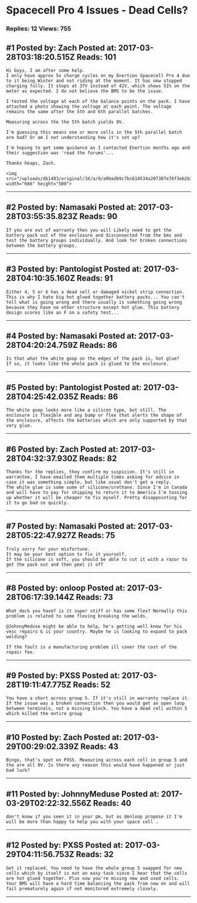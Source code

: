 # Spacecell Pro 4 Issues - Dead Cells?

### Replies: 12 Views: 755

## \#1 Posted by: Zach Posted at: 2017-03-28T03:18:20.515Z Reads: 101

```
Hi Guys, I am after some help. 
I only have approx 5x charge cycles on my Enertion Spacecell Pro 4 due to it being Winter and not riding at the moment. It has now stopped charging fully. It stops at 37V instead of 42V, which shows 51% on the meter as expected. I do not believe the BMS to be the issue.

I tested the voltage at each of the balance points on the pack. I have attached a photo showing the voltage at each point. The voltage remains the same after the 5th and 6th parallel batches.

Measuring across the the 5th batch yields 0V. 

I'm guessing this means one or more cells in the 5th parallel batch are bad? Or am I not understanding how it's set up?

I'm hoping to get some guidance as I contacted Enertion months ago and their suggestion was 'read the forums'...

Thanks heaps, Zach.

<img src="/uploads/db1493/original/3X/a/9/a9badb9c7bc614534a207307e76f3eb2b16bf4da.jpg" width="666" height="500">
```

---
## \#2 Posted by: Namasaki Posted at: 2017-03-28T03:55:35.823Z Reads: 90

```
If you are out of warranty then you will Likely need to get the battery pack out of the enclosure and disconnected from the bms and test the battery groups individually. And look for broken connections between the battery groups.
```

---
## \#3 Posted by: Pantologist Posted at: 2017-03-28T04:10:35.160Z Reads: 91

```
Either 4, 5 or 6 has a dead cell or damaged nickel strip connection. This is why I hate big hot glued together battery packs... You can't tell what is going wrong and there usually is something going wrong because they have no other structure except hot glue. This battery design scores like an F on a safety test...
```

---
## \#4 Posted by: Namasaki Posted at: 2017-03-28T04:20:24.759Z Reads: 86

```
Is that what the white goop on the edges of the pack is, hot glue?
If so, it looks like the whole pack is glued to the enclosure.
```

---
## \#5 Posted by: Pantologist Posted at: 2017-03-28T04:25:42.035Z Reads: 86

```
The white goop looks more like a silicon type, but still. The enclosure is flexible and any bump or flex that alerts the shape of the enclosure, affects the batteries which are only supported by that very glue.
```

---
## \#6 Posted by: Zach Posted at: 2017-03-28T04:32:37.930Z Reads: 82

```
Thanks for the replies, they confirm my suspicion. It's still in warrantee, I have emailed them multiple times asking for advice in case it was something simple, but like usual don't get a reply.  
The white glue is some some of silicone/urethane. Since I'm in Canada and will have to pay for shipping to return it to America I'm tossing up whether it will be cheaper to fix myself. Pretty disappointing for it to go bad so quickly.
```

---
## \#7 Posted by: Namasaki Posted at: 2017-03-28T05:22:47.927Z Reads: 75

```
Truly sorry for your misfortune. 
It may be your best option to fix it yourself.
If the silicone is soft, you should be able to cut it with a razor to get the pack out and then peel it off
```

---
## \#8 Posted by: onloop Posted at: 2017-03-28T06:17:39.144Z Reads: 73

```
What deck you have? is it super stiff or has some flex? Normally this problem is related to some flexing breaking the welds.

@JohnnyMeduse might be able to help, he's getting well know for his vesc repairs & is your country. Maybe he is looking to expand to pack welding?

If the fault is a manufacturing problem ill cover the cost of the repair fee.
```

---
## \#9 Posted by: PXSS Posted at: 2017-03-28T19:11:47.775Z Reads: 52

```
You have a short across group 5. If it's still in warranty replace it. If the issue was a broken connection then you would get an open loop between terminals, not a missing block. You have a dead cell within 5 which killed the entire group
```

---
## \#10 Posted by: Zach Posted at: 2017-03-29T00:29:02.339Z Reads: 43

```
Bingo, that's spot on PXSS. Measuring across each cell in group 5 and the are all 0V. Is there any reason this would have happened or just bad luck?
```

---
## \#11 Posted by: JohnnyMeduse Posted at: 2017-03-29T02:22:32.556Z Reads: 40

```
don't know if you seen it in your pm, but as @onloop propose it I'm will be more than happy to help you with your space cell .
```

---
## \#12 Posted by: PXSS Posted at: 2017-03-29T04:11:56.753Z Reads: 32

```
Get it replaced. You need to have the whole group 5 swapped for new cells which by itself is not an easy task since I hear that the cells are hot glued together. Plus now you're mixing new and used cells. Your BMS will have a hard time balancing the pack from now on and will fail prematurely again if not monitored extremely closely.
```

---
